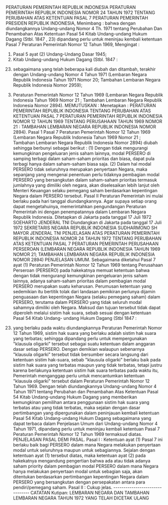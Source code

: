  PERATURAN PEMERINTAH REPUBLIK INDONESIA PERATURAN PEMERINTAH REPUBLIK INDONESIA NOMOR 24 TAHUN 1972 TENTANG PERUBAHAN ATAS KETENTUAN PASAL 7 PERATURAN PEMERINTAH PRESIDEN REPUBLIK INDONESIA,
Menimbang :
 bahwa dengan diundangkannya Undang-undang Nomor 4 Th. 1971 tentang Perubahan Dan Penambahan Atas Ketentuan Pasal 54 Kitab Undang-undang Hukum Dagang (Stbl. 1847 , 23) dipandang perlu untuk meninjau kembali ketentuan Pasal 7 Peraturan Pemerintah Nomor 12 Tahun 1969,
Mengingat :

1. Pasal 5 ayat (2) Undang-Undang Dasar 1945;
2. Kitab Undang-undang Hukum Dagang (Stbl. 1847 :
23) sebagaimana yang telah beberapa kali diubah dan ditambah, terakhir dengan Undang-undang Nomor 4 Tahun 1971 (Lembaran Negara Republik Indonesia Tahun 1971 Nomor 20; Tambahan Lembaran Negara Republik Indonesia Nomor 2959);
3. Peraturan Pemerintah Nomor 12 Tahun 1969 (Lembaran Negara Republik Indonesia Tahun 1969 Nomor 21 ; Tambahan Lembaran Negara Republik Indonesia Nomor 2894).
MEMUTUSKAN :
 Menetapkan : PERATURAN PEMERINTAH REPUBLIK INDONESIA TENTANG PERUBAHAN ATAS KETENTUAN PASAL 7 PERATURAN PEMERINTAH REPUBLIK INDONESIA NOMOR 12 TAHUN 1969 TENTANG PERUSAHAAN TAHUN 1969 NOMOR 21 : TAMBAHAN LEMBARAN NEGARA REPUBLIK INDONESIA NOMOR 2894).
Pasal 1
Pasal 7 Peraturan Pemerintah Nomor 12 Tahun 1969 (Lembaran Negara Republik Indonesia Tahun 1969 Nomor 21 ; Tambahan Lembaran Negara Republik Indonesia Nomor 2894) diubah sehingga berbunyi sebagai berikut :
(1) Dengan tidak mengurangi kemungkinan pengeluaran jenis saham lainnya, modal PERSERO di samping terbagi dalam saham-saham prioritas dan biasa, dapat pula terbagi hanya dalam saham-saham biasa saja.
(2) Dalam hal modal PERSERO tidak seluruhnya merupakan penyertaan Negara, maka sepanjang yang mengenai penentuan perlu tidaknya pembagian modal PERSERO yang bersangkutan dalam saham-saham prioritas termasuk jumlahnya yang dimiliki oleh negara, akan diselesaikan lebih lanjut oleh Menteri Keuangan selaku pemegang saham berdasarkan kepentingan Negara dalam PERSERO tersebut.
Pasal II
Peraturan Pemerintah ini mulai berlaku pada hari tanggal diundangkannya. Agar supaya setiap orang dapat mengetahuinya, memerintahkan pengundangan Peraturan Pemerintah ini dengan penempatannya dalam Lembaran Negara Republik Indonesia. Ditetapkan di Jakarta pada tanggal 17 Juli 1972 SOEHARTO JENDERAL TNI Diundangkan di Jakarta pada tanggal 17 Juli 1972 SEKRETARIS NEGARA REPUBLIK INDONESIA SUDHARMONO SH MAYOR JENDERAL TNI PENJELASAN ATAS PERATURAN PEMERINTAH REPUBLIK INDONESIA NOMOR 24 TAHUN 1972 TENTANG PERUBAHAN ATAS KETENTUAN PASAL 7 PERATURAN PEMERINTAH PERUSAHAAN PERSEROAN (LEMBARAN NEGARA REPUBLIK INDONESIA TAHUN 1969 NOMOR 21; TAMBAHAN LEMBARAN NEGARA REPUBLIK INDONESIA NOMOR 2894) PENJELASAN UMUM. Sebagaimana diketahui Pasal 7 ayat (1) Peraturan Pemerintah Nomor 12 Tahun 1969 tentang Perusahaan Perseroan (PERSERO) pada hakekatnya memuat ketentuan bahwa dengan tidak mengurangi kemungkinan pengeluaran jenis saham lainnya, adanya saham-saham prioritas dalam pembagian modal PERSERO merupakan suatu keharusan. Perumusan ketentuan yang sedemikian itu bertitik tolak dari landasan pemikiran perlunya dijamin penguasaan dan kepentingan Negara (selaku pemegang saham) dalam PERSERO, terutama dalam PERSERO yang tidak seluruh modal sahamnya dimiliki oleh Negara. Maksud dan tujuan tersebut tidak dapat diperoleh melalui sistim hak suara, sebab sesuai dengan ketentuan Pasal 54 Kitab Undang- undang Hukum Dagang (Stbl 1847 :
23) yang berlaku pada waktu diundangkannya Peraturan Pemerintah Nomor 12 Tahun 1969, sistim hak suara yang berlaku adalah sistim hak suara yang terbatas; sehingga dipandang perlu untuk mempergunakan "klausula oligarki" tersebut sebagai suatu ketentuan dalam anggaran dasar setiap PERSERO. Dengan demikian walaupun sebenarnya "klausula oligarki" tersebut tidak bersumber secara langsung dari ketentuan sistim hak-suara, sebab "klausula oligarki" berlaku baik pada sistim hak suara yang terbatas maupun yang tidak terbatas, tetapi justru karena berlakunya ketentuan sistim hak suara terbatas pada waktu itu, Pemerintah menganggap perlu untuk mencantumkan ketentuan "klausula oligarki" tersebut dalam Peraturan Pemerintah Nomor 12 Tahun 1969. Dengan telah diundangkannya Undang-undang Nomor 4 Tahun 1971 tentang Perubahan dan Penambahan Atas Ketentuan Pasal 54 Kitab Undang-undang Hukum Dagang yang memberikan kemungkinan pemilihan antara penggunaan sistim hak suara yang terbatas atau yang tidak terbatas, maka sejalan dengan dasar pertimbangan yang dipergunakan dalam peninjauan kembali ketentuan Pasal 54 Kitab Undang-undang Hukum Dagang sebagaimana yang dapat terbaca dalam Penjelasan Umum dari Undang-undang Nomor 4 Tahun 1971, dipandang perlu untuk meninjau kembali ketentuan Pasal 7 Peraturan Pemerintah Nomor 12 Tahun 1969 termaksud diatas. PENJELASAN PASAL DEMI PASAL. Pasal I : Ketentuan ayat (1) Pasal 7 ini berlaku baik bagi PERSERO dalam mana Negara melakukan penyertaan modal untuk seluruhnya maupun untuk sebagiannya. Sejalan dengan ketentuan ayat (1) tersebut diatas, maka ketentuan ayat (2) pada hakekatnya mengandung pengertian bahwa ada atau tidak adanya saham priority dalam pembagian modal PERSERO dalam mana Negara hanya melakukan penyertaan modal untuk sebagian saja, akan ditentukan berdasarkan pertimbangan kepentingan Negara dalam PERSERO yang bersangkutan dengan persepakatan antara para pendiri/pemegang saham. Pasal II : Cukup jelas. -------------------------------- CATATAN Kutipan: LEMBARAN NEGARA DAN TAMBAHAN LEMBARAN NEGARA TAHUN 1972 YANG TELAH DICETAK ULANG